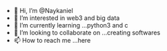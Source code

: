 - 👋 Hi, I’m @Naykaniel
- 👀 I’m interested in web3 and big data
- 🌱 I’m currently learning ...python3 and c
- 💞️ I’m looking to collaborate on ...creating softwares
- 📫 How to reach me ...here

<!---
Naykaniel/Naykaniel is a ✨ special ✨ repository because its `README.md` (this file) appears on your GitHub profile.
You can click the Preview link to take a look at your changes.
--->
